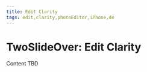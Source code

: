 ```yaml
---
title: Edit Clarity
tags: edit,clarity,photoEditor,iPhone,de
---
```


# TwoSlideOver: Edit Clarity

Content TBD
